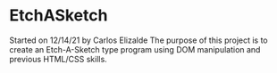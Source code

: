 # EtchASketch
Started on 12/14/21 by Carlos Elizalde
The purpose of this project is to create an Etch-A-Sketch type program using DOM manipulation and previous HTML/CSS skills.